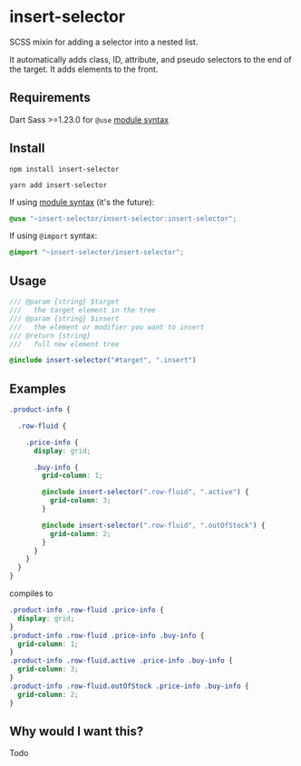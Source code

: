 # insert-selector

SCSS mixin for adding a selector into a nested list.

It automatically adds class, ID, attribute, and pseudo selectors to the end of the target. It adds elements to the front.

## Requirements
Dart Sass >=1.23.0 for `@use` [module syntax](https://css-tricks.com/introducing-sass-modules/)

## Install

`npm install insert-selector`

`yarn add insert-selector`

If using [module syntax](https://sass-lang.com/documentation/at-rules/use) (it's the future):
```scss
@use "~insert-selector/insert-selector:insert-selector";
```

If using `@import` syntax:
```scss
@import "~insert-selector/insert-selector";
```

## Usage
```scss
/// @param {string} $target
///   the target element in the tree
/// @param {string} $insert
///   the element or modifier you want to insert
/// @return {string} 
///   full new element tree

@include insert-selector("#target", ".insert")
```

## Examples
```scss
.product-info {

  .row-fluid {

    .price-info {
      display: grid;

      .buy-info {
        grid-column: 1;

        @include insert-selector(".row-fluid", ".active") {
          grid-column: 3;
        }

        @include insert-selector(".row-fluid", ".outOfStock") {
          grid-column: 2;
        }
      }
    }
  }
}
```
compiles to
```scss
.product-info .row-fluid .price-info {
  display: grid;
}
.product-info .row-fluid .price-info .buy-info {
  grid-column: 1;
}
.product-info .row-fluid.active .price-info .buy-info {
  grid-column: 3;
}
.product-info .row-fluid.outOfStock .price-info .buy-info {
  grid-column: 2;
}
```


## Why would I want this?
Todo
